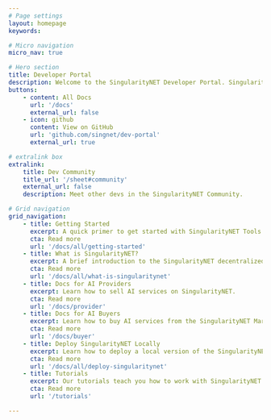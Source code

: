 ```yaml
---
# Page settings
layout: homepage
keywords:

# Micro navigation
micro_nav: true

# Hero section
title: Developer Portal
description: Welcome to the SingularityNET Developer Portal. SingularityNET lets anyone create, share, and monetize AI services at scale. The world’s decentralized AI network has arrived.
buttons:
    - content: All Docs
      url: '/docs'
      external_url: false
    - icon: github
      content: View on GitHub
      url: 'github.com/singnet/dev-portal'
      external_url: true

# extralink box
extralink:
    title: Dev Community
    title_url: '/sheet#community'
    external_url: false
    description: Meet other devs in the SingularityNET Community.

# Grid navigation
grid_navigation:
    - title: Getting Started
      excerpt: A quick primer to get started with SingularityNET Tools & Software.
      cta: Read more
      url: '/docs/all/getting-started'
    - title: What is SingularityNET?
      excerpt: A brief introduction to the SingularityNET decentralized marketplace.
      cta: Read more
      url: '/docs/all/what-is-singularitynet'
    - title: Docs for AI Providers
      excerpt: Learn how to sell AI services on SingularityNET.
      cta: Read more
      url: '/docs/provider'
    - title: Docs for AI Buyers
      excerpt: Learn how to buy AI services from the SingularityNET Marketplace.
      cta: Read more
      url: '/docs/buyer'
    - title: Deploy SingularityNET Locally
      excerpt: Learn how to deploy a local version of the SingularityNET Marketplace.
      cta: Read more
      url: '/docs/all/deploy-singularitynet'
    - title: Tutorials
      excerpt: Our tutorials teach you how to work with SingularityNET Services in various programming languages.
      cta: Read more
      url: '/tutorials'

---
```


